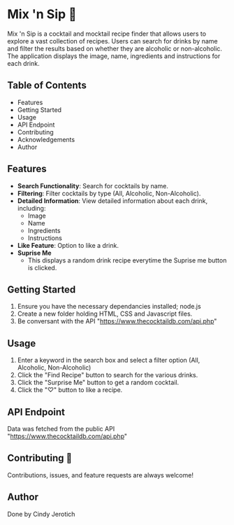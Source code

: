 # Mix 'n Sip 🍹

Mix 'n Sip is a cocktail and mocktail recipe finder that allows users to explore a vast collection of recipes. Users can search for drinks by name and filter the results based on whether they are alcoholic or non-alcoholic. The application displays the image, name, ingredients and instructions for each drink.

## Table of Contents
- Features
- Getting Started
- Usage
- API Endpoint
- Contributing
- Acknowledgements
- Author

## Features 
- **Search Functionality**: Search for cocktails by name.
- **Filtering**: Filter cocktails by type (All, Alcoholic, Non-Alcoholic).
- **Detailed Information**: View detailed information about each drink, including:
  - Image
  - Name
  - Ingredients
  - Instructions
- **Like Feature**: Option to like a drink.
- **Suprise Me**
  - This displays a random drink recipe everytime the Suprise me button is clicked.

## Getting Started
1. Ensure you have the necessary dependancies installed; node.js
2. Create a new folder holding HTML, CSS and Javascript files.
3. Be conversant with the API "https://www.thecocktaildb.com/api.php" 

## Usage 
1. Enter a keyword in the search box and select a filter option (All, Alcoholic, Non-Alcoholic)
2. Click the "Find Recipe" button to search for the various drinks.
3. Click the "Surprise Me" button to get a random cocktail.
4. Click the "♡" button to like a recipe.

## API Endpoint
Data was fetched from the public API "https://www.thecocktaildb.com/api.php"

## Contributing 🤝
Contributions, issues, and feature requests are always welcome!

## Author
Done by Cindy Jerotich
